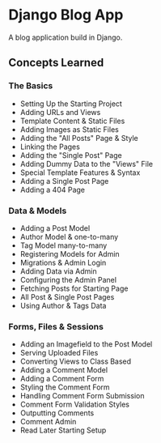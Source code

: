 ﻿# Django Blog App

 A blog application build in Django.

 ## Concepts Learned

 ### The Basics

 - Setting Up the Starting Project
 - Adding URLs and Views
 - Template Content & Static Files
 - Adding Images as Static Files
 - Adding the "All Posts" Page & Style
 - Linking the Pages
 - Adding the "Single Post" Page
 - Adding Dummy Data to the "Views" File
 - Special Template Features & Syntax
 - Adding a Single Post Page
 - Adding a 404 Page

 ### Data & Models

 - Adding a Post Model
 - Author Model & one-to-many
 - Tag Model many-to-many
 - Registering Models for Admin
 - Migrations & Admin Login
 - Adding Data via Admin
 - Configuring the Admin Panel
 - Fetching Posts for Starting Page
 - All Post & Single Post Pages
 - Using Author & Tags Data

 ### Forms, Files & Sessions

 - Adding an Imagefield to the Post Model
 - Serving Uploaded Files
 - Converting Views to Class Based
 - Adding a Comment Model
 - Adding a Comment Form
 - Styling the Comment Form
 - Handling Comment Form Submission
 - Comment Form Validation Styles
 - Outputting Comments
 - Comment Admin
 - Read Later Starting Setup